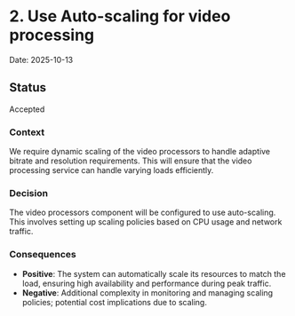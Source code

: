 # 2. Use Auto-scaling for video processing

Date: 2025-10-13

## Status

Accepted

### Context

We require dynamic scaling of the video processors to handle adaptive bitrate and resolution requirements. This will ensure that the video processing service can handle varying loads efficiently.

### Decision

The video processors component will be configured to use auto-scaling. This involves setting up scaling policies based on CPU usage and network traffic.

### Consequences

* **Positive**: The system can automatically scale its resources to match the load, ensuring high availability and performance during peak traffic.
* **Negative**: Additional complexity in monitoring and managing scaling policies; potential cost implications due to scaling.